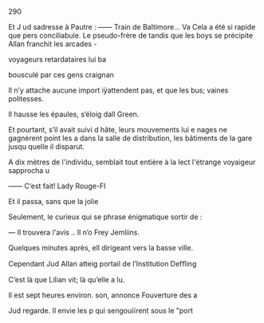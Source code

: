 290

Et J ud sadresse à Pautre :
—— Train de Baltimore... Va
Cela a été si rapide que pers
conciliabule. Le pseudo-frère de
tandis que les boys se précipite
Allan franchit les arcades -

voyageurs retardataires lui ba

bousculé par ces gens craignan

Il n’y attache aucune import
iÿattendent pas, et que les bus;
vaines politesses.

Il hausse les épaules, s‘éloig
dall Green.

Et pourtant, s’il avait suivi d
hâte, leurs mouvements lui e
nages ne gagnèrent point les a
dans la salle de distribution,
les bâtiments de la gare jusqu
quelle il disparut.

A dix mètres de l'individu,
semblait tout entière à la lect
l'étrange voyaigeur sapprocha u

—— C‘est fait! Lady Rouge-FI

Et il passa, sans que la jolie

Seulement, le curieux qui se
phrase énigmatique sortir de :

— Il trouvera l'avis .. Il n’o
Frey Jemliins.

Quelques minutes après, ell
dirigeant vers la basse ville.

Cependant Jud Allan atteig
portail de l’Institution Defﬂing

C‘est là que Lilian vit; là
qu’elle a lu.

Il est sept heures environ.
son, annonce Fouverture des a

Jud regarde. Il envie les p
qui sengouiïrent sous le "port

